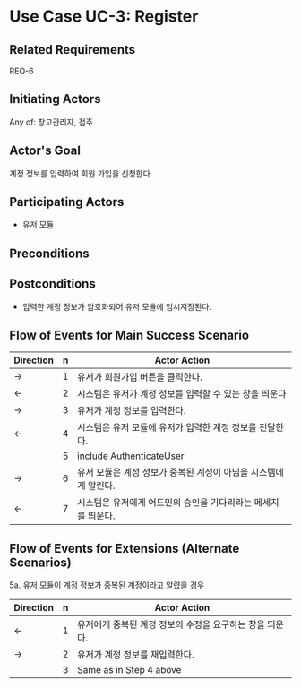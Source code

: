 # Use Case UC-3: Register

## **Related Requirements**

REQ-6

## **Initiating Actors**

Any of: 창고관리자, 점주

## **Actor's Goal**

계정 정보를 입력하여 회원 가입을 신청한다.

## **Participating Actors**

 - 유저 모듈

## **Preconditions**

## **Postconditions**

- 입력한 계정 정보가 암호화되어 유저 모듈에 임시저장된다.

## Flow of Events for Main Success Scenario
| Direction | n    | Actor Action                                                 |
| --------- | ---- | ------------------------------------------------------------ |
| →         | 1    | 유저가 회원가입 버튼을 클릭한다.                             |
| ←         | 2    | 시스템은 유저가 계정 정보를 입력할 수 있는 창을 띄운다       |
| →         | 3    | 유저가 계정 정보를 입력한다.                                 |
| ←         | 4    | 시스템은 유저 모듈에 유저가 입력한 계정 정보를 전달한다.     |
|           | 5    | include AuthenticateUser                                     |
| →         | 6    | 유저 모듈은 계정 정보가 중복된 계정이 아님을 시스템에게 알린다. |
| ←         | 7    | 시스템은 유저에게 어드민의 승인을 기다리라는 메세지를 띄운다. |


## Flow of Events for Extensions (Alternate Scenarios)
5a. 유저 모듈이 계정 정보가 중복된 계정이라고 알렸을 경우

| Direction | n    | Actor Action                                             |
| --------- | ---- | -------------------------------------------------------- |
| ←         | 1    | 유저에게 중복된 계정 정보의 수정을 요구하는 창을 띄운다. |
| →         | 2    | 유저가 계정 정보를 재입력한다.                           |
|           | 3    | Same as in Step 4 above                                  |


